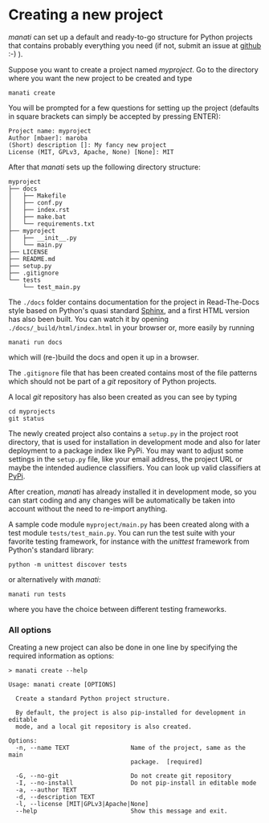 # Creating a new project

*manati* can set up a default and ready-to-go structure for Python projects that contains
probably everything you need (if not, submit an issue at [github](https://github.com/maroba/manati) :-) ).

Suppose you want to create a project named *myproject*. Go to the directory where you want 
the new project to be created and type

```
manati create
```

You will be prompted for a few questions for setting up the project (defaults in square brackets can simply
be accepted by pressing ENTER):

```
Project name: myproject
Author [mbaer]: maroba
(Short) description []: My fancy new project
License (MIT, GPLv3, Apache, None) [None]: MIT
```

After that *manati* sets up the following directory structure:

```
myproject
├── docs
│   ├── Makefile
│   ├── conf.py
│   ├── index.rst
│   ├── make.bat
│   └── requirements.txt
├── myproject
│   ├── __init__.py
│   └── main.py
├── LICENSE
├── README.md
├── setup.py
├── .gitignore
└── tests
    └── test_main.py
```

The `./docs` folder contains documentation for the project in Read-The-Docs style based on
Python's quasi standard [Sphinx](https://www.sphinx-doc.org), and a first HTML version has
also been built. You can watch it by opening `./docs/_build/html/index.html` in your browser
or, more easily by running

```
manati run docs
``` 

which will (re-)build the docs and open it up in a browser.

The `.gitignore` file that has been created contains most of the file patterns
which should not be part of a *git* repository of Python projects.

A local *git* repository has also been created as you can see by typing

```
cd myprojects
git status
```

The newly created project also contains a `setup.py` in the project root
directory, that is used for installation in development mode and also for
later deployment to a package index like PyPi. You may want to adjust some
settings in the `setup.py` file, like your email address, the project URL
or maybe the intended audience classifiers. You can look up valid
classifiers at [PyPi](https://pypi.org/classifiers/). 

After creation, *manati* has already installed it in development mode,
so you can start coding and any changes will be automatically be taken
into account without the need to re-import anything.

A sample code module `myproject/main.py` has been created along with
a test module `tests/test_main.py`. You can run the test suite with
your favorite testing framework, for instance with the *unittest* framework
from Python's standard library:

```
python -m unittest discover tests
``` 

or alternatively with *manati*:

```
manati run tests
```

where you have the choice between different testing frameworks.



### All options

Creating a new project can also be done in one line by specifying the
required information as options:

```
> manati create --help

Usage: manati create [OPTIONS]

  Create a standard Python project structure.

  By default, the project is also pip-installed for development in editable
  mode, and a local git repository is also created.

Options:
  -n, --name TEXT                 Name of the project, same as the main
                                  package.  [required]

  -G, --no-git                    Do not create git repository
  -I, --no-install                Do not pip-install in editable mode
  -a, --author TEXT
  -d, --description TEXT
  -l, --license [MIT|GPLv3|Apache|None]
  --help                          Show this message and exit.
```